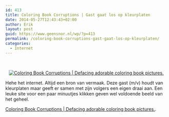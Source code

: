 ```yaml
---
id: 413
title: Coloring Book Corruptions | Gast gaat los op kleurplaten
date: 2014-05-27T12:43:43+02:00
author: Erik
layout: post
guid: https://www.geensnor.nl/wp/?p=413
permalink: /coloring-book-corruptions-gast-gaat-los-op-kleurplaten/
categories:
  - Internet
---
```

&nbsp;

<p style="text-align: center;">
  <a href="https://coloringbookcorruptions.com/"><img src='https://www.geensnor.nl/wp/wp-content/uploads/2014/05/Disco-Lolzebracakes.jpg' alt='Coloring Book Corruptions | Defacing adorable coloring book pictures.' /></a>
</p>

Hehe het internet. Altijd een bron van vermaak. Deze gast (m/v) houdt van kleurplaten maar geeft er samen met zijn volgers een eigen draai aan. Een leuke site voor een paar minuutjes klikken geven wel voldoende beeld van het geheel.

[Coloring Book Corruptions | Defacing adorable coloring book pictures.](https://coloringbookcorruptions.com/).